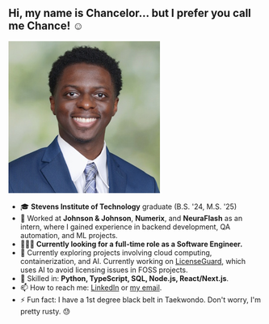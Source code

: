 ## Hi, my name is Chancelor... but I prefer you call me Chance! ☺️
![Chancelor Headshot](https://github.com/cassiama/cassiama/blob/main/c144e7ce-e430-49dc-82b7-d6e478a7789d%20-%20Small.JPG)

- 🎓 **Stevens Institute of Technology** graduate (B.S. '24, M.S. '25)
- 🏢 Worked at **Johnson & Johnson**, **Numerix**, and **NeuraFlash** as an intern, where I gained experience in backend development, QA automation, and ML projects.
- 🧗🏿‍♂️ **Currently looking for a full-time role as a Software Engineer.**
- 🔭 Currently exploring projects involving cloud computing, containerization, and AI. Currently working on [LicenseGuard](https://github.com/cassiama/LicenseGuard-API), which uses AI to avoid licensing issues in FOSS projects.
- 🌱 Skilled in: **Python, TypeScript, SQL, Node.js, React/Next.js**.
- 📫 How to reach me: [LinkedIn](https://www.linkedin.com/in/chancelor-assiamah/) or [my email](assiamah.ch@gmail.com).
- ⚡ Fun fact: I have a 1st degree black belt in Taekwondo. Don't worry, I'm pretty rusty. 😓
